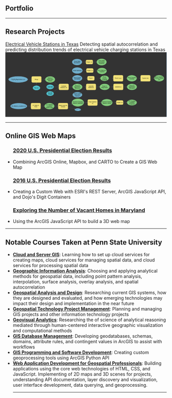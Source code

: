 ## Portfolio
---

<h2>Research Projects</h2>

[Electrical Vehicle Stations in Texas](Texas_EV_Stations/index.md)
Detecting spatial autocorrelation and predicting distribution trends of electrical vehicle charging stations in Texas
<img src="Texas_EV_Stations/Images/Texas_Counties_EV_Tool.PNG"/>

---

<h2>Online GIS Web Maps</h2>

<ul>
 <h3><a href="https://dcdrones123.carto.com/builder/734c9c1c-2560-42f0-b42a-049a64320b2b/embed" target="_blank" rel="noopener noreferrer">2020 U.S. Presidential Election Results</a></h3>
 <li>Combining ArcGIS Online, Mapbox, and CARTO to Create a GIS Web Map</li>
 
 <h3><a href="https://haxel491.github.io/US_Elections/Presidential/2016/Web_Map/index.html" target="_blank" rel="noopener noreferrer">2016 U.S. Presidential Election Results</a></h3>
 <li>Creating a Custom Web with ESRI's REST Server, ArcGIS JavaScript API, and Dojo's Digit Containers</li>
 
 <h3><a href="https://haxel491.github.io/Vacant_Houses_Project/index.html" target="_blank" rel="noopener noreferrer">Exploring the Number of Vacant Homes in Maryland</a></h3>
 <li>Using the ArcGIS JavaScript API to build a 3D web map</li>
 </ul>
 
---

<h2>Notable Courses Taken at Penn State University</h2>

<ul>
  <li><a href="https://www.e-education.psu.edu/geog865/node/25" target="_blank" rel="noopener noreferrer"><b>Cloud and Server GIS</b></a>: Learning how to set up cloud services for creating maps, cloud services for managing spatial data, and cloud services for processing spatial data</li>
 
 <li><a href="https://www.e-education.psu.edu/geog586/node/508" target="_blank" rel="noopener noreferrer"><b>Geographic Information Analysis</b></a>: Choosing and applying analytical methods for geospatial data, including point pattern analysis, interpolation, surface analysis, overlay analysis, and spatial autocorrelation</li>
 
 <li><a href="https://www.e-education.psu.edu/geog583/node/25" target="_blank" rel="noopener noreferrer"><b>Geospatial Analysis and Design</b></a>: Researching current GIS systems, how they are designed and evaluated, and how emerging technologies may impact their design and implementation in the near future</li>
 
 <li><a href="https://www.e-education.psu.edu/geog871/home.html" target="_blank" rel="noopener noreferrer"><b>Geospatial Technology Project Management</b></a>: Planning and managing GIS projects and other information technology projects</li>
 
 <li><a href="https://www.e-education.psu.edu/geog580/node/508" target="_blank" rel="noopener noreferrer"><b>Geovisual Analytics</b></a>: Researching the of science of analytical reasoning mediated through human-centered interactive geographic visualization and computational methods</li>
 
 <li><a href="https://www.e-education.psu.edu/geog484/node/1776" target="_blank" rel="noopener noreferrer"><b>GIS Database Management</b></a>: Developing geodatabases, schemas, domains, attribute rules, and contingent values in ArcGIS to assist with workflows</li>
 
 <li><a href="https://www.e-education.psu.edu/geog485/node/91" target="_blank" rel="noopener noreferrer"><b>GIS Programming and Software Development</b></a>: Creating custom geoprocessing tools using ArcGIS Python API</li>
 
 <li><a href="https://www.e-education.psu.edu/geog863/node/1776" target="_blank" rel="noopener noreferrer"><b>Web Application Development for Geospatial Professionals</b></a>: Building applications using the core web technologies of HTML, CSS, and JavaScript. Implementing of 2D maps and 3D scenes for projects, understanding API documentation, layer discovery and visualization, user interface development, data querying, and geoprocessing.</li>

  

  







---

